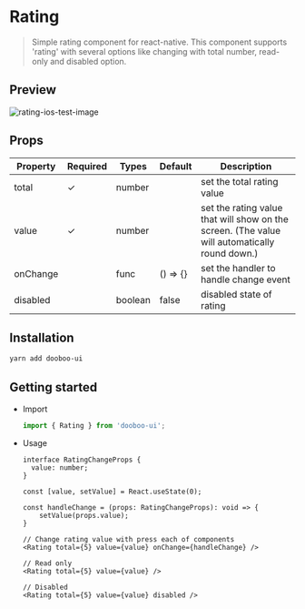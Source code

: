 # Rating

> Simple rating component for react-native. This component supports 'rating' with several options like changing with total number, read-only and disabled option.

## Preview
![rating-ios-test-image](https://user-images.githubusercontent.com/37579661/89115320-22c06700-d4c2-11ea-80e5-614738500184.png)
  
## Props

| Property | Required | Types   | Default  | Description                                                                                   |
| -------- | -------- | ------- | -------- | --------------------------------------------------------------------------------------------- |
| total    | ✓        | number  |          | set the total rating value                                                                    |
| value    | ✓        | number  |          | set the rating value that will show on the screen. (The value will automatically round down.) |
| onChange |          | func    | () => {} | set the handler to handle change event                                                        |
| disabled |          | boolean | false    | disabled state of rating                                                                      |

## Installation

```sh
yarn add dooboo-ui
```

## Getting started

- Import

  ```javascript
  import { Rating } from 'dooboo-ui';
  ```

- Usage

  ```tsx
  interface RatingChangeProps {
    value: number;
  }

  const [value, setValue] = React.useState(0);

  const handleChange = (props: RatingChangeProps): void => {
      setValue(props.value);
  }

  // Change rating value with press each of components
  <Rating total={5} value={value} onChange={handleChange} />

  // Read only
  <Rating total={5} value={value} />

  // Disabled
  <Rating total={5} value={value} disabled />
  ```